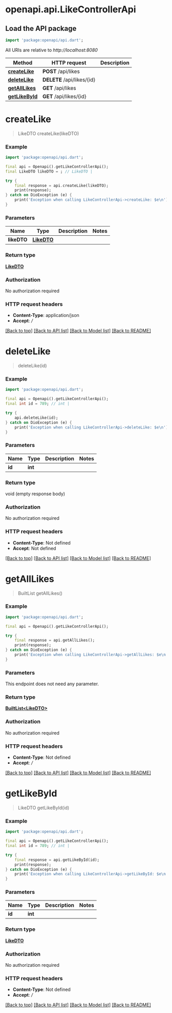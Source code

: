 # openapi.api.LikeControllerApi

## Load the API package
```dart
import 'package:openapi/api.dart';
```

All URIs are relative to *http://localhost:8080*

Method | HTTP request | Description
------------- | ------------- | -------------
[**createLike**](LikeControllerApi.md#createlike) | **POST** /api/likes | 
[**deleteLike**](LikeControllerApi.md#deletelike) | **DELETE** /api/likes/{id} | 
[**getAllLikes**](LikeControllerApi.md#getalllikes) | **GET** /api/likes | 
[**getLikeById**](LikeControllerApi.md#getlikebyid) | **GET** /api/likes/{id} | 


# **createLike**
> LikeDTO createLike(likeDTO)



### Example
```dart
import 'package:openapi/api.dart';

final api = Openapi().getLikeControllerApi();
final LikeDTO likeDTO = ; // LikeDTO | 

try {
    final response = api.createLike(likeDTO);
    print(response);
} catch on DioException (e) {
    print('Exception when calling LikeControllerApi->createLike: $e\n');
}
```

### Parameters

Name | Type | Description  | Notes
------------- | ------------- | ------------- | -------------
 **likeDTO** | [**LikeDTO**](LikeDTO.md)|  | 

### Return type

[**LikeDTO**](LikeDTO.md)

### Authorization

No authorization required

### HTTP request headers

 - **Content-Type**: application/json
 - **Accept**: */*

[[Back to top]](#) [[Back to API list]](../README.md#documentation-for-api-endpoints) [[Back to Model list]](../README.md#documentation-for-models) [[Back to README]](../README.md)

# **deleteLike**
> deleteLike(id)



### Example
```dart
import 'package:openapi/api.dart';

final api = Openapi().getLikeControllerApi();
final int id = 789; // int | 

try {
    api.deleteLike(id);
} catch on DioException (e) {
    print('Exception when calling LikeControllerApi->deleteLike: $e\n');
}
```

### Parameters

Name | Type | Description  | Notes
------------- | ------------- | ------------- | -------------
 **id** | **int**|  | 

### Return type

void (empty response body)

### Authorization

No authorization required

### HTTP request headers

 - **Content-Type**: Not defined
 - **Accept**: Not defined

[[Back to top]](#) [[Back to API list]](../README.md#documentation-for-api-endpoints) [[Back to Model list]](../README.md#documentation-for-models) [[Back to README]](../README.md)

# **getAllLikes**
> BuiltList<LikeDTO> getAllLikes()



### Example
```dart
import 'package:openapi/api.dart';

final api = Openapi().getLikeControllerApi();

try {
    final response = api.getAllLikes();
    print(response);
} catch on DioException (e) {
    print('Exception when calling LikeControllerApi->getAllLikes: $e\n');
}
```

### Parameters
This endpoint does not need any parameter.

### Return type

[**BuiltList&lt;LikeDTO&gt;**](LikeDTO.md)

### Authorization

No authorization required

### HTTP request headers

 - **Content-Type**: Not defined
 - **Accept**: */*

[[Back to top]](#) [[Back to API list]](../README.md#documentation-for-api-endpoints) [[Back to Model list]](../README.md#documentation-for-models) [[Back to README]](../README.md)

# **getLikeById**
> LikeDTO getLikeById(id)



### Example
```dart
import 'package:openapi/api.dart';

final api = Openapi().getLikeControllerApi();
final int id = 789; // int | 

try {
    final response = api.getLikeById(id);
    print(response);
} catch on DioException (e) {
    print('Exception when calling LikeControllerApi->getLikeById: $e\n');
}
```

### Parameters

Name | Type | Description  | Notes
------------- | ------------- | ------------- | -------------
 **id** | **int**|  | 

### Return type

[**LikeDTO**](LikeDTO.md)

### Authorization

No authorization required

### HTTP request headers

 - **Content-Type**: Not defined
 - **Accept**: */*

[[Back to top]](#) [[Back to API list]](../README.md#documentation-for-api-endpoints) [[Back to Model list]](../README.md#documentation-for-models) [[Back to README]](../README.md)

